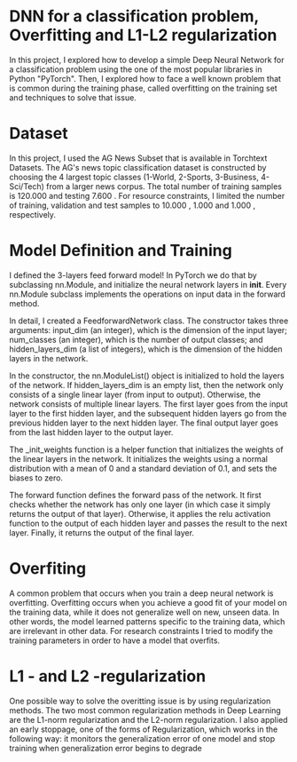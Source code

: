 # DNN for a classification problem, Overfitting and L1-L2 regularization

In this project, I explored how to develop a simple Deep Neural Network for a classification problem using the one of the most popular libraries in Python "PyTorch". 
Then, I explored how to face a well known problem that is common during the training phase, called overfitting on the training set and techniques to solve that issue.

# Dataset

In this project, I used the AG News Subset that is available in Torchtext Datasets. The AG's news topic classification dataset is constructed by choosing the 4 largest topic classes (1-World, 2-Sports, 3-Business, 4-Sci/Tech) from a larger news corpus. The total number of training samples is  120.000  and testing  7.600 . For resource constraints, I limited the number of training, validation and test samples to  10.000 ,  1.000  and  1.000 , respectively.

# Model Definition and Training

I defined the 3-layers feed forward model! In PyTorch we do that by subclassing nn.Module, and initialize the neural network layers in __init__. Every nn.Module subclass implements the operations on input data in the forward method.

In detail, I created a FeedforwardNetwork class. The constructor takes three arguments: input_dim (an integer), which is the dimension of the input layer; num_classes (an integer), which is the number of output classes; and hidden_layers_dim (a list of integers), which is the dimension of the hidden layers in the network.

In the constructor, the nn.ModuleList() object is initialized to hold the layers of the network. If hidden_layers_dim is an empty list, then the network only consists of a single linear layer (from input to output). Otherwise, the network consists of multiple linear layers. The first layer goes from the input layer to the first hidden layer, and the subsequent hidden layers go from the previous hidden layer to the next hidden layer. The final output layer goes from the last hidden layer to the output layer.

The _init_weights function is a helper function that initializes the weights of the linear layers in the network. It initializes the weights using a normal distribution with a mean of 0 and a standard deviation of 0.1, and sets the biases to zero. 

The forward function defines the forward pass of the network. It first checks whether the network has only one layer (in which case it simply returns the output of that layer). Otherwise, it applies the relu activation function to the output of each hidden layer and passes the result to the next layer. Finally, it returns the output of the final layer. 

# Overfiting

A common problem that occurs when you train a deep neural network is overfitting. Overfitting occurs when you achieve a good fit of your model on the training data, while it does not generalize well on new, unseen data. In other words, the model learned patterns specific to the training data, which are irrelevant in other data. For research constraints I tried to modify the training parameters in order to have a model that overfits.

# L1 - and  L2 -regularization

One possible way to solve the overitting issue is by using regularization methods. The two most common regularization methods in Deep Learning are the L1-norm regularization and the L2-norm regularization. I also applied an early stoppage, one of the forms of Regularization, which works in the following way: it monitors the generalization error of one model and stop training when generalization error begins to degrade

